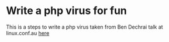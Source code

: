 # Write a php virus for fun
This is a steps to write a php virus taken from Ben Dechrai talk at linux.conf.au [here](https://www.youtube.com/watch?v=2Ra1CCG8Guo)
